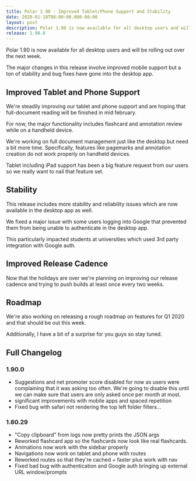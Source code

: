 ```yaml
---
title: Polar 1.90 - Improved Tablet/Phone Support and Stability
date: 2020-01-10T08:00:00.000-08:00
layout: post
description: Polar 1.90 is now available for all desktop users and will be rolling out over the next week.  
release: 1.90.0
---
```


Polar 1.90 is now available for all desktop users and will be rolling out over the next week.  

The major changes in this release involve improved mobile support but a ton of stability and bug fixes have gone 
into the desktop app.

## Improved Tablet and Phone Support

We're steadily improving our tablet and phone support and are hoping that full-document reading will be finished 
in mid february.

For now, the major functionality includes flashcard and annotation review while on a handheld device.

We're working on full document management just like the desktop but need a bit more time.  Specifically, features
like pagemarks and annotation creation do not work properly on handheld devices.

Tablet including iPad support has been a big feature request from our users so we really want to nail that
feature set.

## Stability

This release includes more stability and reliability issues which are now available in the desktop app as well.

We fixed a major issue with some users logging into Google that prevented them from being unable to authenticate 
in the desktop app.  

This particularly impacted students at universities which used 3rd party integration with Google auth.

## Improved Release Cadence

Now that the holidays are over we're planning on improving our release cadence and trying to push builds at 
least once every two weeks.

## Roadmap 

We're also working on releasing a rough roadmap on features for Q1 2020 and that should be out this week.

Additionally, I have a bit of a surprise for you guys so stay tuned.  

## Full Changelog

### 1.90.0

- Suggestions and net promoter score disabled for now as users were complaining
  that it was asking too often. We're going to disable this until we can make
  sure that users are only asked once per month at most. 
- significant improvements with mobile apps and spaced repetition
- Fixed bug with safari not rendering the top left folder filters...

### 1.80.29

- "Copy clipboard" from logs now pretty prints the JSON args
- Reworked flashcard app so the flashcards now look like real flashcards.
- Animations now work with the sidebar properly
- Navigations now work on tablet and phone with routes
- Reworked routes so that they're cached + faster plus work with nav
- Fixed bad bug with authentication and Google auth bringing up external URL window/prompts
